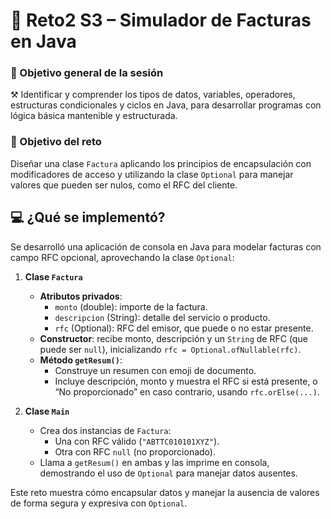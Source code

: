 # 🚀 Reto2 S3 – Simulador de Facturas en Java

### 🎯 Objetivo general de la sesión
⚒️ Identificar y comprender los tipos de datos, variables, operadores, estructuras condicionales y ciclos en Java, para desarrollar programas con lógica básica mantenible y estructurada.

### 🎯 Objetivo del reto
Diseñar una clase `Factura` aplicando los principios de encapsulación con modificadores de acceso y utilizando la clase `Optional` para manejar valores que pueden ser nulos, como el RFC del cliente.

## 💻 ¿Qué se implementó?
Se desarrolló una aplicación de consola en Java para modelar facturas con campo RFC opcional, aprovechando la clase `Optional`:

1. **Clase `Factura`**  
   - **Atributos privados**:  
     - `monto` (double): importe de la factura.  
     - `descripcion` (String): detalle del servicio o producto.  
     - `rfc` (Optional<String>): RFC del emisor, que puede o no estar presente.  
   - **Constructor**: recibe monto, descripción y un `String` de RFC (que puede ser `null`), inicializando `rfc = Optional.ofNullable(rfc)`.  
   - **Método `getResum()`**:  
     - Construye un resumen con emoji de documento.  
     - Incluye descripción, monto y muestra el RFC si está presente, o “No proporcionado” en caso contrario, usando `rfc.orElse(...)`.

2. **Clase `Main`**  
   - Crea dos instancias de `Factura`:  
     - Una con RFC válido (`"ABTTC010101XYZ"`).  
     - Otra con RFC `null` (no proporcionado).  
   - Llama a `getResum()` en ambas y las imprime en consola, demostrando el uso de `Optional` para manejar datos ausentes.

Este reto muestra cómo encapsular datos y manejar la ausencia de valores de forma segura y expresiva con `Optional`.
